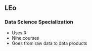 ## LEo

### Data Science Specialization

* Uses R
* Nine courses
* Goes from raw data to data products
